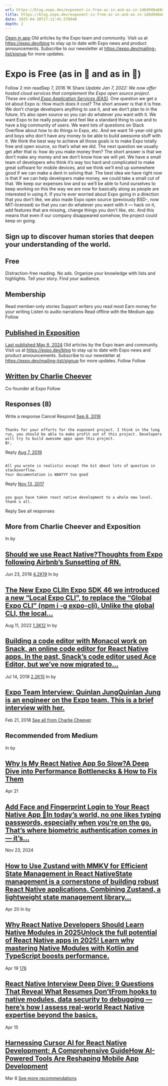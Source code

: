 ```yaml
---
url: https://blog.expo.dev/exponent-is-free-as-in-and-as-in-1d6d948a60dc
title: https://blog.expo.dev/exponent-is-free-as-in-and-as-in-1d6d948a60dc
date: 2025-04-30T17:12:45.578940
depth: 2
---
```


[Open in app](https://rsci.app.link/?%24canonical_url=https%3A%2F%2Fmedium.com%2Fp%2F1d6d948a60dc&%7Efeature=LoOpenInAppButton&%7Echannel=ShowPostUnderCollection&source=post_page---top_nav_layout_nav-----------------------------------------)
Old articles by the Expo team and community. Visit us at <https://expo.dev/blog> to stay up to date with Expo news and product announcements. Subscribe to our newsletter at <https://expo.dev/mailing-list/signup> for more updates.
# Expo is Free (as in 🍺 and as in 💬)
Follow
2 min readSep 7, 2016
1K
Share
 _Update Jan 7, 2022: We now offer hosted cloud services that complement the Expo open source project. These are called_[ _Expo Application Services (EAS)_](https://expo.dev/eas)_._
One question we get a lot about Expo is: How much does it cost? The short answer is that it is free. We don’t charge developers anything to use it, and we don’t plan to in the future. It’s also open source so you can do whatever you want with it.
We want Expo to be really popular and feel like a standard thing to use and to have a big community of users. We want lots of questions on Stack Overflow about how to do things in Expo, etc. And we want 14-year-old girls and boys who don’t have any money to be able to build awesome stuff with it. We think the best way to achieve all those goals is to make Expo totally free and open source, so that’s what we did.
The next question we usually get after that is: how do you make money then? The short answer is that we don’t make any money and we don’t know how we will yet. We have a small team of developers who think it’s way too hard and complicated to make great software for mobile devices, and we think we’ll end up somewhere good if we can make a dent in solving that. The best idea we have right now is that if we can help developers make money, we could take a small cut of that. We keep our expenses low and so we’ll be able to fund ourselves to keep working on this the way we are now for basically along as people are interested in using it.
If you’re ever worried about Expo going in a direction that you don’t like, we also made Expo open source (previously BSD-, now MIT-licensed) so that you can do whatever you want with it — hack on it, add features that are missing, change things you don’t like, etc. And this means that even if our company disappeared somehow, the project could keep on going.
## Sign up to discover human stories that deepen your understanding of the world.
## Free
Distraction-free reading. No ads.
Organize your knowledge with lists and highlights.
Tell your story. Find your audience.
## Membership
Read member-only stories
Support writers you read most
Earn money for your writing
Listen to audio narrations
Read offline with the Medium app
Follow
## [Published in Exposition](https://blog.expo.dev/?source=post_page---post_publication_info--1d6d948a60dc---------------------------------------)
[Last published May 8, 2024](https://blog.expo.dev/expo-sdk-51-b73ed1798672?source=post_page---post_publication_info--1d6d948a60dc---------------------------------------)
Old articles by the Expo team and community. Visit us at <https://expo.dev/blog> to stay up to date with Expo news and product announcements. Subscribe to our newsletter at <https://expo.dev/mailing-list/signup> for more updates.
Follow
Follow
## [Written by Charlie Cheever](https://medium.com/@ccheever?source=post_page---post_author_info--1d6d948a60dc---------------------------------------)
Co-founder at Expo
Follow
## Responses (8)
Write a response
Cancel
Respond
[Sep 8, 2016](https://medium.com/@vmlinz/thanks-for-your-efforts-for-the-exponent-project-c956f1e982dc?source=post_page---post_responses--1d6d948a60dc----0-----------------------------------)
```

Thanks for your efforts for the exponent project. I think in the long run, you should be able to make profit out of this project. Developers will try to build awesome apps upon this project.
Br,

```

Reply
[Aug 7, 2019](https://medium.com/@tejasnot2/all-you-wrote-is-realistic-except-the-bit-about-lots-of-question-in-stackoverflow-8838f66b2560?source=post_page---post_responses--1d6d948a60dc----1-----------------------------------)
```

All you wrote is realistic except the bit about lots of question in stackoverflow.
Your documentation is WAAYYY too good

```

Reply
[Nov 13, 2017](https://medium.com/@sudeshim3/you-guys-have-taken-react-native-development-to-a-whole-new-level-thank-u-all-62ea43033a5f?source=post_page---post_responses--1d6d948a60dc----2-----------------------------------)
```

you guys have taken react native development to a whole new level. thank u all.

```

Reply
See all responses
## More from Charlie Cheever and Exposition
In
by
## [Should we use React Native?Thoughts from Expo following Airbnb’s Sunsetting of RN.](https://blog.expo.dev/should-we-use-react-native-1465d8b607ac?source=post_page---author_recirc--1d6d948a60dc----0---------------------55880234_599a_4b61_a7dd_14a4ef8a7999--------------)
Jun 23, 2018
[4.2K19](https://blog.expo.dev/should-we-use-react-native-1465d8b607ac?source=post_page---author_recirc--1d6d948a60dc----0---------------------55880234_599a_4b61_a7dd_14a4ef8a7999--------------)
In
by
## [The New Expo CLIIn Expo SDK 46 we introduced a new “Local Expo CLI”, to replace the “Global Expo CLI” (npm i -g expo-cli). Unlike the global CLI, the local…](https://blog.expo.dev/the-new-expo-cli-f4250d8e3421?source=post_page---author_recirc--1d6d948a60dc----1---------------------55880234_599a_4b61_a7dd_14a4ef8a7999--------------)
Aug 11, 2022
[1.3K12](https://blog.expo.dev/the-new-expo-cli-f4250d8e3421?source=post_page---author_recirc--1d6d948a60dc----1---------------------55880234_599a_4b61_a7dd_14a4ef8a7999--------------)
In
by
## [Building a code editor with MonacoI work on Snack, an online code editor for React Native apps. In the past, Snack’s code editor used Ace Editor, but we’ve now migrated to…](https://blog.expo.dev/building-a-code-editor-with-monaco-f84b3a06deaf?source=post_page---author_recirc--1d6d948a60dc----2---------------------55880234_599a_4b61_a7dd_14a4ef8a7999--------------)
Jul 14, 2018
[2.2K15](https://blog.expo.dev/building-a-code-editor-with-monaco-f84b3a06deaf?source=post_page---author_recirc--1d6d948a60dc----2---------------------55880234_599a_4b61_a7dd_14a4ef8a7999--------------)
In
by
## [Expo Team Interview: Quinlan JungQuinlan Jung is an engineer on the Expo team. This is a brief interview with her.](https://blog.expo.dev/expo-interview-quinlan-jung-9139ddcdbac9?source=post_page---author_recirc--1d6d948a60dc----3---------------------55880234_599a_4b61_a7dd_14a4ef8a7999--------------)
Feb 21, 2018
[See all from Charlie Cheever](https://medium.com/@ccheever?source=post_page---author_recirc--1d6d948a60dc---------------------------------------)
## Recommended from Medium
In
by
## [Why Is My React Native App So Slow?A Deep Dive into Performance Bottlenecks & How to Fix Them](https://levelup.gitconnected.com/why-is-my-react-native-app-so-slow-2321daeedfb6?source=post_page---read_next_recirc--1d6d948a60dc----0---------------------b1c64b28_4c8e_47e0_98c2_1e39cc728c52--------------)
Apr 21
## [Add Face and Fingerprint Login to Your React Native App 🚀In today’s world, no one likes typing passwords, especially when you’re on the go. That’s where biometric authentication comes in — it’s…](https://medium.com/@ansonmathew/add-face-and-fingerprint-login-to-your-react-native-app-1d0a1f119bf9?source=post_page---read_next_recirc--1d6d948a60dc----1---------------------b1c64b28_4c8e_47e0_98c2_1e39cc728c52--------------)
Nov 23, 2024
## [How to Use Zustand with MMKV for Efficient State Management in React NativeState management is a cornerstone of building robust React Native applications. Combining Zustand, a lightweight state management library…](https://medium.com/@md.alishanali/how-to-use-zustand-with-mmkv-for-efficient-state-management-in-react-native-06376d3b243c?source=post_page---read_next_recirc--1d6d948a60dc----0---------------------b1c64b28_4c8e_47e0_98c2_1e39cc728c52--------------)
Apr 20
In
by
## [Why React Native Developers Should Learn Native Modules in 2025Unlock the full potential of React Native apps in 2025! Learn why mastering Native Modules with Kotlin and TypeScript boosts performance.](https://blog.cubed.run/why-react-native-developers-should-learn-native-modules-in-2025-17c8f4c7bb18?source=post_page---read_next_recirc--1d6d948a60dc----1---------------------b1c64b28_4c8e_47e0_98c2_1e39cc728c52--------------)
Apr 19
[176](https://blog.cubed.run/why-react-native-developers-should-learn-native-modules-in-2025-17c8f4c7bb18?source=post_page---read_next_recirc--1d6d948a60dc----1---------------------b1c64b28_4c8e_47e0_98c2_1e39cc728c52--------------)
## [React Native Interview Deep Dive: 9 Questions That Reveal What Resumes Don’tFrom hooks to native modules, data security to debugging — here’s how I assess real-world React Native expertise beyond the basics.](https://blog.mrinalmaheshwari.com/react-native-interview-deep-dive-9-questions-that-reveal-what-resumes-dont-4ad7ba294a6a?source=post_page---read_next_recirc--1d6d948a60dc----2---------------------b1c64b28_4c8e_47e0_98c2_1e39cc728c52--------------)
Apr 15
## [Harnessing Cursor AI for React Native Development: A Comprehensive GuideHow AI-Powered Tools Are Reshaping Mobile App Development](https://medium.com/@ssshubham660/harnessing-cursor-ai-for-react-native-development-a-comprehensive-guide-88ffffd27dd5?source=post_page---read_next_recirc--1d6d948a60dc----3---------------------b1c64b28_4c8e_47e0_98c2_1e39cc728c52--------------)
Mar 8
[See more recommendations](https://medium.com/?source=post_page---read_next_recirc--1d6d948a60dc---------------------------------------)

